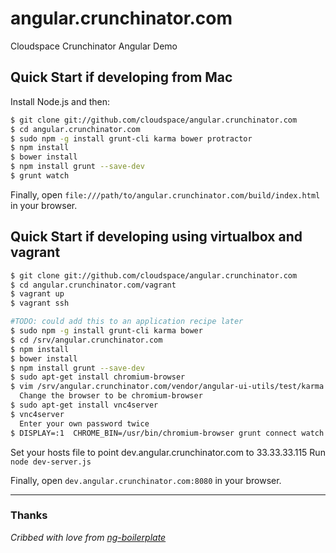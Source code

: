 # angular.crunchinator.com

Cloudspace Crunchinator Angular Demo


## Quick Start if developing from Mac

Install Node.js and then:

```sh
$ git clone git://github.com/cloudspace/angular.crunchinator.com
$ cd angular.crunchinator.com
$ sudo npm -g install grunt-cli karma bower protractor
$ npm install
$ bower install
$ npm install grunt --save-dev
$ grunt watch
```

Finally, open `file:///path/to/angular.crunchinator.com/build/index.html` in your browser.


## Quick Start if developing using virtualbox and vagrant

```sh
$ git clone git://github.com/cloudspace/angular.crunchinator.com
$ cd angular.crunchinator.com/vagrant
$ vagrant up
$ vagrant ssh

#TODO: could add this to an application recipe later
$ sudo npm -g install grunt-cli karma bower
$ cd /srv/angular.crunchinator.com
$ npm install
$ bower install
$ npm install grunt --save-dev
$ sudo apt-get install chromium-browser
$ vim /srv/angular.crunchinator.com/vendor/angular-ui-utils/test/karma.conf.js
  Change the browser to be chromium-browser
$ sudo apt-get install vnc4server
$ vnc4server
  Enter your own password twice
$ DISPLAY=:1  CHROME_BIN=/usr/bin/chromium-browser grunt connect watch
```
Set your hosts file to point dev.angular.crunchinator.com to 33.33.33.115
Run `node dev-server.js`

Finally, open `dev.angular.crunchinator.com:8080` in your browser.


---

### Thanks

_Cribbed with love from [ng-boilerplate](https://github.com/ngbp/ng-boilerplate)_
